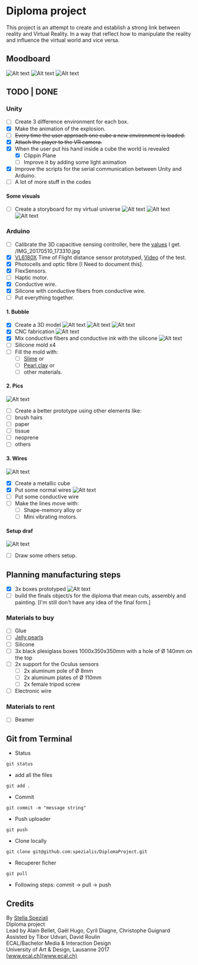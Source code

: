 # Diploma project
This project is an attempt to create and establish a strong link between reality and Virtual Reality. In a way that reflect how to manipulate the reality and influence the virtual world and vice versa.

## Moodboard
![Alt text](Readme_data/Moodboard/Moodboard_Page_07.png)
![Alt text](Readme_data/Moodboard/Moodboard_Page_05.png)
![Alt text](Readme_data/Moodboard/Moodboard_Page_03.png)

## TODO | DONE
### Unity
- [ ] Create 3 difference environment for each box.
- [x] Make the animation of the explosion.
- [ ] ~~Every time the user approach one cube a new environment is loaded.~~
- [x] ~~Attach the player to the VR camera.~~
- [x] When the user put his hand inside a cube the world is revealed
	- [x] Clippin Plane
	- [ ] Improve it by adding some light animation
- [x] Improve the scripts for the serial communication between Unity and Arduino.
- [ ] A lot of more stuff in the codes

#### Some visuals
- [ ] Create a storyboard for my virtual universe
![Alt text](Readme_data/Images/Test_scene.png)
![Alt text](Readme_data/Images/Test_scene1.png)
![Alt text](Readme_data/Images/Screen_Shot_WebVR_boxes.png)

### Arduino
- [ ] Calibrate the 3D capacitive sensing controller, here the [values](https://docs.google.com/spreadsheets/d/1_88lRJ6wW6rSmD63nVG9YeYhz5aiGTSd5Py3lijk0ns/edit#gid=2112700507) I get.
/IMG_20170510_173310.jpg
- [x] [VL6180X](https://www.adafruit.com/product/3316) Time of Flight distance sensor prototyped, [Video](http://stellaspeziali.ch/diploma_project_doc/Time_of_Flight%20distance_sensor.mp4) of the test.
- [x] Photocells and optic fibre [I Need to document this].
- [x] FlexSensors.
- [ ] Haptic motor.
- [x] Conductive wire.
- [x] Silicone with conductive fibers from conductive wire.
- [ ] Put everything together.

#### 1. Bubble
- [x] Create a 3D model
![Alt text](Readme_data/Images/Negative_mold.png)
![Alt text](Readme_data/Images/Bubble_2D.png)
![Alt text](Readme_data/Images/Bubble_all.png)
- [x] CNC fabrication
![Alt text](Readme_data/Photos/IMG_20170511_193611.jpg)
- [x] Mix conductive fibers and conductive ink with the silicone
![Alt text](Readme_data/Photos/IMG_20170517_123601.jpg)
- [ ] Silicone mold x4
- [ ] Fill the mold with:
	- [ ] [Slime](https://www.instagram.com/explore/tags/slime/?hl=it) or
	- [ ] [Pearl clay](https://s-media-cache-ak0.pinimg.com/originals/c7/f3/d3/c7f3d376586a34ae77c89879f5f09bfa.jpg) or
	- [ ] other materials.

#### 2. Pics
![Alt text](Readme_data/Photos/IMG_20170510_173149.jpg)
- [ ] Create a better prototype using other elements like:
- [ ] brush hairs
- [ ] paper
- [ ] tissue
- [ ] neoprene
- [ ] others

#### 3. Wires
![Alt text](Readme_data/Photos/IMG_20170510_173111.jpg)
- [x] Create a metallic cube
- [x] Put some normal wires
![Alt text](Readme_data/Photos/IMG_20170512_183452.jpg)
- [ ] Put some conductive wire
- [ ] Make the lines move with:
	- [ ] Shape-memory alloy or
	- [ ] Mini vibrating motors.

#### Setup draf
![Alt text](Readme_data/Images/Setup.jpg)
- [ ] Draw some others setup.

## Planning manufacturing steps
- [x] 3x boxes prototyped
![Alt text](Readme_data/Photos/IMG_20170510_173006.jpg)
- [ ] build the finals object/s for the diploma that mean cuts, assembly and painting. [I'm still don't have any idea of the final form.]

### Materials to buy
- [ ] Glue
- [ ] [Jelly pearls](http://lqp-p-imgs.s3-ap-south-1.amazonaws.com/faceview/jh/ea/b5i/affimgs/az-large-184097.jpg)
- [ ] Silicone
- [ ] 3x black plexiglass boxes 1000x350x350mm with a hole of Ø 140mm on the top
- [ ] 2x support for the Oculus sensors
	- [ ] 2x aluminum pole of Ø 8mm
	- [ ] 2x aluminum plates of Ø 110mm
	- [ ] 2x female tripod screw
- [ ] Electronic wire

### Materials to rent
- [ ] Beamer

## Git from Terminal
- Status
```
git status
```

- add all the files
```
git add .
```

- Commit
```
git commit -m "message string"
```

- Push uploader
```
git push
```

- Clone locally
```
git clone git@github.com:spezialis/DiplomaProject.git
```

- Recuperer ficher
```
git pull
```

- Following steps:
commit -> pull -> push

## Credits
By [Stella Speziali](https://stellaspeziali.myportfolio.com/)<br>
Diploma project<br>
Lead by Alain Bellet, Gaël Hugo, Cyril Diagne, Christophe Guignard<br>
Assisted by Tibor Udvari, David Roulin<br>
ECAL/Bachelor Media & Interaction Design<br>
University of Art & Design, Lausanne 2017<br>
[www.ecal.ch](www.ecal.ch)
